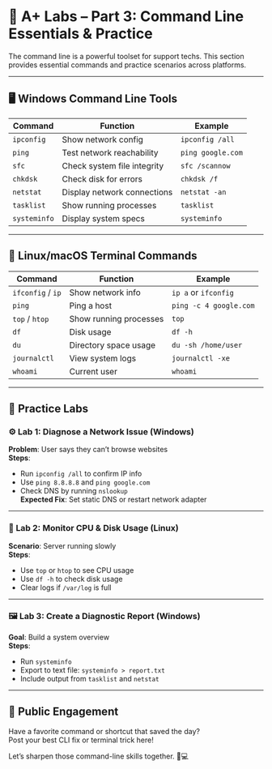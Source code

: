 # 🧪 A+ Labs – Part 3: Command Line Essentials & Practice

The command line is a powerful toolset for support techs. This section provides essential commands and practice scenarios across platforms.

---

## 🖥️ Windows Command Line Tools

| Command           | Function                          | Example                           |
|------------------|-----------------------------------|-----------------------------------|
| `ipconfig`        | Show network config               | `ipconfig /all`                   |
| `ping`            | Test network reachability         | `ping google.com`                 |
| `sfc`             | Check system file integrity       | `sfc /scannow`                    |
| `chkdsk`          | Check disk for errors             | `chkdsk /f`                       |
| `netstat`         | Display network connections       | `netstat -an`                     |
| `tasklist`        | Show running processes            | `tasklist`                        |
| `systeminfo`      | Display system specs              | `systeminfo`                      |

---

## 🐧 Linux/macOS Terminal Commands

| Command           | Function                          | Example                           |
|------------------|-----------------------------------|-----------------------------------|
| `ifconfig` / `ip` | Show network info                 | `ip a` or `ifconfig`              |
| `ping`            | Ping a host                       | `ping -c 4 google.com`            |
| `top` / `htop`    | Show running processes            | `top`                             |
| `df`              | Disk usage                        | `df -h`                           |
| `du`              | Directory space usage             | `du -sh /home/user`               |
| `journalctl`      | View system logs                  | `journalctl -xe`                  |
| `whoami`          | Current user                      | `whoami`                          |

---

## 🧪 Practice Labs

### ⚙️ Lab 1: Diagnose a Network Issue (Windows)
**Problem**: User says they can’t browse websites  
**Steps**:  
- Run `ipconfig /all` to confirm IP info  
- Use `ping 8.8.8.8` and `ping google.com`  
- Check DNS by running `nslookup`  
**Expected Fix**: Set static DNS or restart network adapter

---

### 🐧 Lab 2: Monitor CPU & Disk Usage (Linux)
**Scenario**: Server running slowly  
**Steps**:  
- Use `top` or `htop` to see CPU usage  
- Use `df -h` to check disk usage  
- Clear logs if `/var/log` is full  

---

### 🖼️ Lab 3: Create a Diagnostic Report (Windows)
**Goal**: Build a system overview  
**Steps**:  
- Run `systeminfo`  
- Export to text file: `systeminfo > report.txt`  
- Include output from `tasklist` and `netstat`  

---

## 🧠 Public Engagement

Have a favorite command or shortcut that saved the day?  
Post your best CLI fix or terminal trick here!

Let’s sharpen those command-line skills together. 🔧💻

